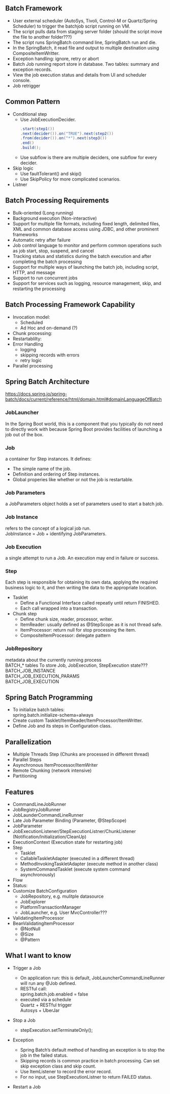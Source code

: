 ## Batch Framework
- User external scheduler (AutoSys, Tivoli, Control-M or Quartz/Spring Scheduler) to trigger the batchjob script running on VM.
- The script pulls data from staging server folder (should the script move the file to another folder???)
- The script runs SpringBatch command line, SpringBatch run and die.
- In the SpringBatch, it read file and output to multiple destination using CompositeItemWritter.
- Exception handling: ignore, retry or abort
- Batch Job running report store in database. Two tables: summary and exception records.
- View the job execution status and details from UI and scheduler console.
- Job retrigger

## Common Pattern
- Conditional step  
  - Use JobExecutionDecider.  
    ```java
    .start(step1())
    .next(decider()).on("TRUE").next(step2())
    .from(decider()).on("*").next(step3())
    .end()
    .build();
    ```
  - Use subflow is there are multiple deciders, one subflow for every decider.
- Skip logic  
  - Use faultTolerant() and skip()
  - Use SkipPolicy for more complicated scenarios.
- Listner

## Batch Processing Requirements
- Bulk-oriented (Long running)
- Background execution (Non-interactive)
- Support for multiple file formats, including fixed length, delimited files, XML and common database access using JDBC, and other prominent frameworks
- Automatic retry after failure 
- Job control language to monitor and perform common operations such as job start, stop, suspend, and cancel
- Tracking status and statistics during the batch execution and after completing the batch processing
- Support for multiple ways of launching the batch job, including script, HTTP, and message
- Support to run concurrent jobs
- Support for services such as logging, resource management, skip, and restarting the processing

## Batch Processing Framework Capability
- Invocation model:
    - Scheduled
    - Ad Hoc and on-demand (?)
- Chunk processing: 
- Restartablilty:
- Error Handling
  - logging
  - skipping records with errors
  - retry logic  
- Parallel processing

## Spring Batch Architecture
https://docs.spring.io/spring-batch/docs/current/reference/html/domain.html#domainLanguageOfBatch  

### JobLauncher
In the Spring Boot world, this is a component that you typically do not need to directly work with because Spring Boot provides facilities of launching a job out of the box.  

### Job
a container for Step instances. It defines:  
- The simple name of the job.  
- Definition and ordering of Step instances.  
- Global properies like whether or not the job is restartable.  

### Job Parameters
a JobParameters object holds a set of parameters used to start a batch job.

### Job Instance
refers to the concept of a logical job run.  
JobInstance = Job + identifying JobParameters.

### Job Execution
a single attempt to run a Job. An execution may end in failure or success.

### Step
Each step is responsible for obtaining its own data, applying the required business logic to it, and then writing the data to the appropriate location.
- Tasklet  
  - Define a Functional Interface called repeatly until return FINISHED.  
  - Each call wrapped into a transaction.
- Chunk step
  - Define chunk size, reader, processor, writer.
  - ItemReader: usually defined as @StepScope as it is not thread safe.
  - ItemProcessor: return null for stop processing the item.
  - CompositeItemProcessor: delegate pattern

### JobRepository
metadata about the currently running process  
BATCH_* tables To store Job, JobExecution, StepExecution state???  
BATCH_JOB_INSTANCE  
BATCH_JOB_EXECUTION_PARAMS  
BATCH_JOB_EXECUTION  

## Spring Batch Programming
- To initialize batch tables:  
  spring.batch.initialize-schema=always
- Create custom Tasklet/ItemReader/ItemProcessor/ItemWritter.
- Define Job and its steps in Configuration class.

## Parallelization  
- Multiple Threads Step (Chunks are processed in different thread)  
- Parallel Steps  
- Asynchronous ItemProcessor/ItemWriter
- Remote Chunking (network intensive)  
- Partitioning

## Features  
- CommandLineJobRunner  
- JobRegistryJobRunner
- JobLaunderCommandLineRunner
- Late Job Parameter Binding (Parameter, @StepScope)  
- JobParameter
- JobExecutionListener/StepExecutionListner/ChunkListener (Notification/Initialization/CleanUp)
- ExecutionContext (Execution state for restarting job)
- Step
  - Tasklet
  - CallableTaskletAdapter (executed in a different thread)
  - MethodInvokingTaskletAdapter (execute method in another class)
  - SystemCommandTasklet (execute system command asynchronously)
- Flow
- Status: 
- Customize BatchConfiguration
  - JobRepository, e.g. mulitple datasource
  - JobExplorer
  - PlatformTransactionManager
  - JobLauncher, e.g. User MvcController???
- ValidatingItemProcessor
- BeanValidatingItemProcessor
  - @NotNull
  - @Size
  - @Pattern

## What I want to know
- Trigger a Job  
  - On application run: this is default, JobLauncherCommandLineRunner will run any @Job defined.
  - RESTful call:   
    spring.batch.job.enabled = false  
  - executed via a schedule  
    Quartz + RESTful trigger  
    Autosys + UberJar  

- Stop a Job  
  - stepExecution.setTerminateOnly();

- Exception  
  - Spring Batch’s default method of handling an exception is to stop the job in the failed status.
  - Skipping records is common practice in batch processing. Can set skip exception class and skip count.
  - Use ItemListener to record the error record.
  - For no input, use StepExecutionListner to return FAILED status.

- Restart a Job

